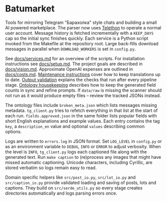 # Batumarket

Tools for mirroring Telegram "Барахолка" style chats and building a small AI powered marketplace.  The parser now uses [Telethon](https://github.com/LonamiWebs/Telethon) to operate a normal user account.  Message history is fetched incrementally with a ``KEEP_DAYS`` cap so the initial sync finishes quickly.  Each service is a Python script invoked from the Makefile at the repository root.
Large back-fills download messages in parallel when ``DOWNLOAD_WORKERS`` is set
in `config.py`.

See [docs/services.md](docs/services.md) for an overview of the scripts.
For installation instructions see [docs/setup.md](docs/setup.md).
The project goals are described in [docs/vision.md](docs/vision.md).
Approximate OpenAI expenses are outlined in [docs/costs.md](docs/costs.md).
[Maintenance instructions](docs/maintenance.md) cover how to keep translations up to date.
[Output validation](docs/validation.md) explains the checks that run after every pipeline stage.
[Ontology housekeeping](docs/ontology_housekeeping.md) describes how to keep the
generated field counts in sync and refine prompts. If `data/raw` is missing the
scanner should not run as it would produce empty files – review the tracked
JSONs instead.

The ontology files include `broken_meta.json` which lists messages missing
metadata. `tg_client.py` tries to refetch everything in that list at the start
of each run.
`fields.approved.json` in the same folder lists popular fields with short
English explanations and example values. Each entry contains the tag `key`, a
`description_en` value and optional `values` describing common options.

Logs are written to `errors.log` in JSON format. Set `LOG_LEVEL` in
`config.py` or as an environment variable to `DEBUG`, `INFO` or `ERROR` to
adjust verbosity. When the level is `INFO`, `tg_client.py` logs each
captioned file along with the generated text. Run `make caption` to
(re)process any images that might have missed automatic captioning. Unicode
characters, including Cyrillic, are stored verbatim so logs remain easy to
read.

Domain specific helpers like `src/post_io.py`, `src/lot_io.py` and
`src/caption_io.py` provide validated loading and saving of posts,
lots and captions.  They build on `src/serde_utils.py` so every stage
creates directories automatically and logs parsing errors once.
